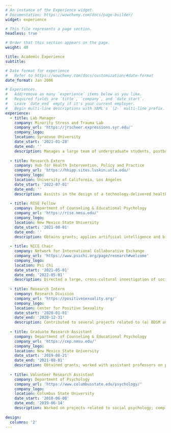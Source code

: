 ```yaml
---
# An instance of the Experience widget.
# Documentation: https://wowchemy.com/docs/page-builder/
widget: experience

# This file represents a page section.
headless: true

# Order that this section appears on the page.
weight: 40

title: Academic Experience
subtitle:

# Date format for experience
#   Refer to https://wowchemy.com/docs/customization/#date-format
date_format: Jan 2006

# Experiences.
#   Add/remove as many `experience` items below as you like.
#   Required fields are `title`, `company`, and `date_start`.
#   Leave `date_end` empty if it's your current employer.
#   Begin multi-line descriptions with YAML's `|2-` multi-line prefix.
experience:
  - title: Lab Manager
    company: Minority Stress and Trauma Lab
    company_url: 'https://jrscheer.expressions.syr.edu/'
    company_logo: 
    location: Syracuse University
    date_start: '2021-01-28'
    date_end: ''
    description: Manages a large team of undergraduate students, postbaccalaureate research assistants, and graduate students; implements multiple funded projects to understand how psychosocial stressors impact the development and course of PTSD symptoms and hazardous drinking among sexual minority women; assists in funding acquisition; disseminates findings.
    
  - title: Research Extern
    company: Hub for Health Intervention, Policy and Practice
    company_url: 'https://hhipp.sites.luskin.ucla.edu/'
    company_logo: 
    location: University of California, Los Angeles
    date_start: '2022-07-01'
    date_end: ''
    description: Assists in the design of a technology-delivered health promotion intervention to reduce HIV risk among gay, bisexual, and other men who have sex with men; disseminates findings.
    
  - title: RISE Fellow
    company: Department of Counseling & Educational Psychology
    company_url: 'https://rise.nmsu.edu/'
    company_logo: 
    location: New Mexico State University
    date_start: '2021-08-01'
    date_end: ''
    description: Obtains grants; applies artificial intelligence and big data to the study of psychosocial stressors among LGBTQ+ adults; manages a large team of undergraduate students, doctoral students, postdoctoral fellows, and assistant professors in the creation of a large, qualitatively annotated database of social media posts; disseminates results.
    
  - title: NICE Chair
    company: Network for International Collaborative Exchange
    company_url: 'https://www.psichi.org/page/research#welcome'
    company_logo: 
    location: Psi Chi
    date_start: '2021-05-01'
    date_end: '2022-05-01'
    description: Directed a large, cross-cultural investigation of social support across 20 countries and 50 laboratories with 5,000+ participants and 141 participating researchers.
    
  - title: Research Intern
    company: Research Division
    company_url: 'https://positivesexuality.org/'
    company_logo: 
    location: Center for Positive Sexuality
    date_start: '2020-01-01'
    date_end: '2020-12-31'
    description: Contributed to several projects related to (a) BDSM and (b) sexuality during COVID-19; disseminated findings.
    
  - title: Graduate Research Assistant
    company: Department of Counseling & Educational Psychology
    company_url: 'https://cep.nmsu.edu/'
    company_logo: 
    location: New Mexico State University
    date_start: '2019-08-21'
    date_end: '2021-08-01'
    description: Obtained grants; worked with assistant professors on projects related to LGBTQ+ health; trained and supervised undergraduate research assistants; disseminated results.
    
  - title: Volunteer Research Assistant
    company: Department of Psychology
    company_url: 'https://www.columbusstate.edu/psychology/'
    company_logo: 
    location: Columbus State University
    date_start: '2018-06-08'
    date_end: '2019-06-14'
    description: Worked on projects related to social psychology; completed training in univariate and multivariate statistics; attended local data science meetings.
    
design:
  columns: '2'
---
```

